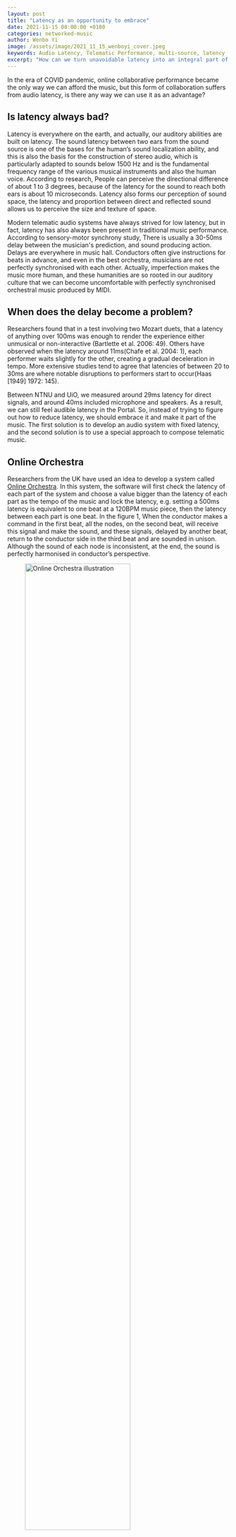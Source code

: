 ```yaml
---
layout: post
title: "Latency as an opportunity to embrace"
date: 2021-11-15 08:00:00 +0100
categories: networked-music
author: Wenbo Yi
image: /assets/image/2021_11_15_wenboyi_cover.jpeg
keywords: Audio Latency, Telematic Performance, multi-source, latency
excerpt: "How can we turn unavoidable latency into an integral part of telematic performance?"
---
```

In the era of COVID pandemic, online collaborative performance became the only way we can afford the music, but this form of collaboration suffers from audio latency, is there any way we can use it as an advantage?

## Is latency always bad?

Latency is everywhere on the earth, and actually, our auditory abilities are built on latency. The sound latency between two ears from the sound source is one of the bases for the human’s sound localization ability, and this is also the basis for the construction of stereo audio, which is particularly adapted to sounds below 1500 Hz and is the fundamental frequency range of the various musical instruments and also the human voice. According to research, People can perceive the directional difference of about 1 to 3 degrees, because of the latency for the sound to reach both ears is about 10 microseconds. Latency also forms our perception of sound space, the latency and proportion between direct and reflected sound allows us to perceive the size and texture of space.

Modern telematic audio systems have always strived for low latency, but in fact, latency has also always been present in traditional music performance. According to sensory-motor synchrony study, There is usually a 30-50ms delay between the musician's prediction, and sound producing action. Delays are everywhere in music hall. Conductors often give instructions for beats in advance, and even in the best orchestra, musicians are not perfectly synchronised with each other. Actually, imperfection makes the music more human, and these humanities are so rooted in our auditory culture that we can become uncomfortable with perfectly synchronised orchestral music produced by MIDI.


## When does the delay become a problem?

Researchers found that in a test involving two Mozart duets, that a latency of anything over 100ms was enough to render the experience either unmusical or non-interactive (Bartlette et al. 2006: 49). Others have observed when the latency around 11ms(Chafe et al. 2004: 1), each performer waits slightly for the other, creating a gradual deceleration in tempo. More extensive studies tend to agree that latencies of between 20 to 30ms are where notable disruptions to performers start to occur(Haas [1949] 1972: 145).

Between NTNU and UiO, we measured around 29ms latency for direct signals, and around 40ms included microphone and speakers.  As a result, we can still feel audible latency in the Portal. So, instead of trying to figure out how to reduce latency, we should embrace it and make it part of the music. The first solution is to develop an audio system with fixed latency, and the second solution is to use a special approach to compose telematic music.


## Online Orchestra

Researchers from the UK have used an idea to develop a system called [Online Orchestra](https://onlineorchestra.com/). In this system, the software will first check the latency of each part of the system and choose a value bigger than the latency of each part as the tempo of the music and lock the latency, e.g. setting a 500ms latency is equivalent to one beat at a 120BPM music piece, then the latency between each part is one beat. In the figure 1, When the conductor makes a command in the first beat, all the nodes, on the second beat, will receive this signal and make the sound, and these signals, delayed by another beat, return to the conductor side in the third beat and are sounded in unison. Although the sound of each node is inconsistent, at the end, the sound is perfectly harmonised in conductor’s perspective.

<figure style="float: none">
   <img src="/assets/image/2021_11_15_wenboyi_figure1.png" alt="Online Orchestra illustration" title="Online Orchestra illustration" width="75%" />
   <figcaption><i>Online Orchestra illustration</i></figcaption>
</figure>



## Composing for latency

#### Texture Distribution
As well as from a technical perspective, we can also compose music for latency using special arrangements. A simple solution is to distribute a texture across the ensemble. This score shows an example of this type of distributed texture. In the music score below, we can see the focus moves from the strings and vocal materials of Node 1 to flutes in Node 2, with the strings imitated in the flutes to smooth the transition. flutes have highly active materials, but this rhythmic activity does not spread to other parts of the ensemble. Latency therefore does not disrupt the overall coherence.
<figure style="float: none">
   <img src="/assets/image/2021_11_15_wenboyi_figure2.png" alt="Texture distribution" title="Texture distribution" width="75%" />
   <figcaption><i>Texture distribution</i></figcaption>
</figure>


#### Polyrhythm and Ostinato

The second method here is to arrange polyrhythm and ostinato for complex rhythm, A rhythmic ostinato is a short, constantly repeated rhythmic pattern, the pattern onset points with respect to each other are less significance, especially under the situation that the latency is locked to one beat. We can know more about Ostinato from the video below:

<figure style="float: none">
   <iframe src="https://www.uio.no/english/studies/programmes/mct-master/blog/assets/video/2021_11_15_wenboyi_o.mp4" width="1024" height="576" frameborder="0" allowfullscreen></iframe>
   <figcaption>Ostinato demonstration</figcaption>
</figure>

#### Harmony

The third option is to prioritize linear music organization, as opposed to vertical harmonic progression. In other words, the harmony determines the colour of the music, and if we blurs and reduces the harmonic transitions in telematic music, the impact of the delay is reduced. Like the score below, the harmony of the music is not affected even though the music is shifted due to the delay.

<figure style="float: none">
   <img src="/assets/image/2021_11_15_wenboyi_figure3.png" alt="Harmony illustration" title="Harmony illustration" width="75%" />
   <figcaption><i>Texture distribution</i></figcaption>
</figure>


## Conclusion
In summary, we may never get a telematic system with zero latency, but we can embrace latency through rigorous, delicate system design and musical arrangements. Finally, let's listen an excerpt from In Sea Cold Lyonesse, a telematic performance applied the technical and compositional techniques we have just described. this work spread three locations in the UK and involving over 100 musicians. Hope you enjoy it:)


<figure style="float: none">
   <iframe src="https://www.uio.no/english/studies/programmes/mct-master/blog/assets/video/2021_11_15_wenboyi_i.mp4" width="1024" height="576" frameborder="0" allowfullscreen></iframe>
   <figcaption>In Sea Cold Lyonesse</figcaption>
</figure>



## References

Braasch, Jonas. (2009). The Telematic Music System: Affordances for a New Instrument to Shape the Music of Tomorrow. Contemporary Music Review, 28:4-5, 421-432, DOI: 10.1080/07494460903422404.

Rofe, Michael and Reuben, Federico (2017). Telematic performance and the challenge of latency. The Journal of Music, Technology and Education. 167–183. ISSN 1752-7074 . https://doi.org/10.1386/jmte.10.2-3.167_1

Rofe, M., & Geelhoed, E. (2017). Composing for a latency-rich environment. Journal of Music, Technology & Education, 10(2-3), 231-255.

Mills R. (2019) Telematics, Art and the Evolution of Networked Music Performance. Springer Series on Cultural Computing. Springer, Cham. https://doi-org.ezproxy.uio.no/10.1007/978-3-319-71039-6_2

Palmer, C., & Demos, A. (2021). Are we in time? How predictive coding and dynamical systems explain musical synchrony.
